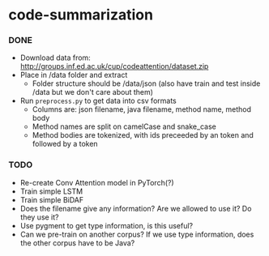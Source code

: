 # code-summarization

### DONE

- Download data from: http://groups.inf.ed.ac.uk/cup/codeattention/dataset.zip
- Place in /data folder and extract
    - Folder structure should be /data/json (also have train and test inside /data but we don't care about them)
- Run `preprocess.py` to get data into csv formats
    - Columns are: json filename, java filename, method name, method body
	- Method names are split on camelCase and snake_case
	- Method bodies are tokenized, with ids preceeded by an <id> token and followed by a </id> token

### TODO

- Re-create Conv Attention model in PyTorch(?)
- Train simple LSTM
- Train simple BiDAF
- Does the filename give any information? Are we allowed to use it? Do they use it?
- Use pygment to get type information, is this useful?
- Can we pre-train on another corpus? If we use type information, does the other corpus have to be Java?
	